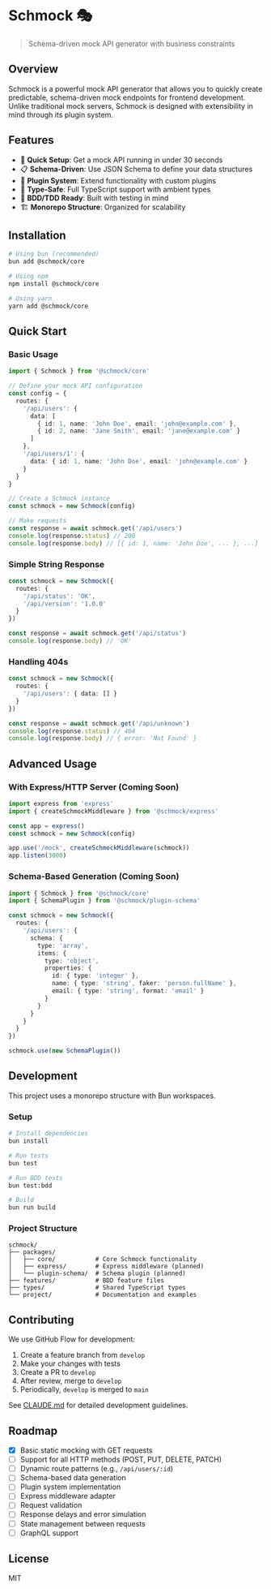 # Schmock 🎭

> Schema-driven mock API generator with business constraints

## Overview

Schmock is a powerful mock API generator that allows you to quickly create predictable, schema-driven mock endpoints for frontend development. Unlike traditional mock servers, Schmock is designed with extensibility in mind through its plugin system.

## Features

- 🚀 **Quick Setup**: Get a mock API running in under 30 seconds
- 📋 **Schema-Driven**: Use JSON Schema to define your data structures
- 🔌 **Plugin System**: Extend functionality with custom plugins
- 🎯 **Type-Safe**: Full TypeScript support with ambient types
- 🧪 **BDD/TDD Ready**: Built with testing in mind
- 🏗️ **Monorepo Structure**: Organized for scalability

## Installation

```sh
# Using bun (recommended)
bun add @schmock/core

# Using npm
npm install @schmock/core

# Using yarn
yarn add @schmock/core
```

## Quick Start

### Basic Usage

```typescript
import { Schmock } from '@schmock/core'

// Define your mock API configuration
const config = {
  routes: {
    '/api/users': {
      data: [
        { id: 1, name: 'John Doe', email: 'john@example.com' },
        { id: 2, name: 'Jane Smith', email: 'jane@example.com' }
      ]
    },
    '/api/users/1': {
      data: { id: 1, name: 'John Doe', email: 'john@example.com' }
    }
  }
}

// Create a Schmock instance
const schmock = new Schmock(config)

// Make requests
const response = await schmock.get('/api/users')
console.log(response.status) // 200
console.log(response.body) // [{ id: 1, name: 'John Doe', ... }, ...]
```

### Simple String Response

```typescript
const schmock = new Schmock({
  routes: {
    '/api/status': 'OK',
    '/api/version': '1.0.0'
  }
})

const response = await schmock.get('/api/status')
console.log(response.body) // 'OK'
```

### Handling 404s

```typescript
const schmock = new Schmock({
  routes: {
    '/api/users': { data: [] }
  }
})

const response = await schmock.get('/api/unknown')
console.log(response.status) // 404
console.log(response.body) // { error: 'Not Found' }
```

## Advanced Usage

### With Express/HTTP Server (Coming Soon)

```typescript
import express from 'express'
import { createSchmockMiddleware } from '@schmock/express'

const app = express()
const schmock = new Schmock(config)

app.use('/mock', createSchmockMiddleware(schmock))
app.listen(3000)
```

### Schema-Based Generation (Coming Soon)

```typescript
import { Schmock } from '@schmock/core'
import { SchemaPlugin } from '@schmock/plugin-schema'

const schmock = new Schmock({
  routes: {
    '/api/users': {
      schema: {
        type: 'array',
        items: {
          type: 'object',
          properties: {
            id: { type: 'integer' },
            name: { type: 'string', faker: 'person.fullName' },
            email: { type: 'string', format: 'email' }
          }
        }
      }
    }
  }
})

schmock.use(new SchemaPlugin())
```

## Development

This project uses a monorepo structure with Bun workspaces.

### Setup

```sh
# Install dependencies
bun install

# Run tests
bun test

# Run BDD tests
bun test:bdd

# Build
bun run build
```

### Project Structure

```
schmock/
├── packages/
│   ├── core/           # Core Schmock functionality
│   ├── express/        # Express middleware (planned)
│   └── plugin-schema/  # Schema plugin (planned)
├── features/           # BDD feature files
├── types/              # Shared TypeScript types
└── project/            # Documentation and examples
```

## Contributing

We use GitHub Flow for development:

1. Create a feature branch from `develop`
2. Make your changes with tests
3. Create a PR to `develop`
4. After review, merge to `develop`
5. Periodically, `develop` is merged to `main`

See [CLAUDE.md](./CLAUDE.md) for detailed development guidelines.

## Roadmap

- [x] Basic static mocking with GET requests
- [ ] Support for all HTTP methods (POST, PUT, DELETE, PATCH)
- [ ] Dynamic route patterns (e.g., `/api/users/:id`)
- [ ] Schema-based data generation
- [ ] Plugin system implementation
- [ ] Express middleware adapter
- [ ] Request validation
- [ ] Response delays and error simulation
- [ ] State management between requests
- [ ] GraphQL support

## License

MIT